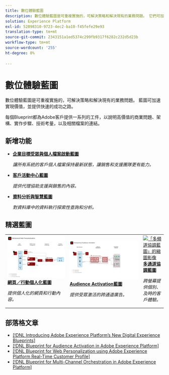 ```yaml
---
title: 數位體驗藍圖
description: 數位體驗藍圖是可重複實施的，可解決策略和解決現有的業務問題。 它們可加速實現價值，並提供快速的成功途徑。
solution: Experience Platform
exl-id: 52898310-9723-4ec2-ba10-f45fefe29e93
translation-type: tm+mt
source-git-commit: 2343151a1ed5374c299fb9317f6282c232d5d23b
workflow-type: tm+mt
source-wordcount: '255'
ht-degree: 0%

---
```


# 數位體驗藍圖

數位體驗藍圖是可重複實施的，可解決策略和解決現有的業務問題。 藍圖可加速實現價值，並提供快速的成功之路。

每個Blueprint都為Adobe客戶提供一系列的工件，以說明高價值的商業問題、架構、實作步驟、技術考量，以及相關檔案的連結。

## 新增功能

* **[企業目標受眾與個人檔案啟動藍圖](/help/blueprints/audience-activation/enterprise-destinations.md)**

   *讓所有系統的客戶個人檔案保持最新狀態，讓銷售和支援團隊更有&#x200B;能力。*
* **[客戶活動中心藍圖](/help/blueprints/audience-activation/customer-activity.md)**

   *提供代理協助支援與銷售的內容。*
* **[資料分析與智慧藍圖](/help/blueprints/data-insights/analysis.md)**

   *對資料庫中的資料執行探索性查詢和分析。*

## 精選藍圖

<table style="table-layout:fixed">
<tr>
  <td>
    <a href="https://experienceleague.adobe.com/docs/blueprints-learn/architecture/web-personalization/overview.html"><img alt="「網頁個人化」藍圖的縮圖影像" src="web-personalization/assets/personalization.svg" /></a>
    <div><a href="https://experienceleague.adobe.com/docs/blueprints-learn/architecture/web-personalization/overview.html"><strong>網頁／行動個人化藍圖</strong></a></div>
    <p><em>提供個人化的網頁和行動內容。</em></p>
  </td>
  <td>
    <a href="https://experienceleague.adobe.com/docs/blueprints-learn/architecture/audience-activation/overview.html"><img alt="「Audience Activation」藍圖的縮圖影像" src="audience-activation/assets/aam.svg" /></a>
    <div><a href="https://experienceleague.adobe.com/docs/blueprints-learn/architecture/audience-activation/overview.html"><strong>Audience Activation藍圖</strong></a></div>
    <p><em>提供受眾激活的跨通道廣告。</em></p>
  </td>
  <td>
    <a href="https://experienceleague.adobe.com/docs/blueprints-learn/architecture/multi-channel-message-orchestration/overview.html"><img alt="「多頻道協調藍圖」的縮圖影像" src="multi-channel-message-orchestration/assets/aepbatch.svg" /></a>
    <div><a href="https://experienceleague.adobe.com/docs/blueprints-learn/architecture/multi-channel-message-orchestration/overview.html"><strong>多通道協調藍圖</strong></a></div>
    <p><em>跨螢幕提供個別、及時的客戶體驗。</em></p>
  </td>
</tr>
</table>


## 部落格文章

* [[!DNL Introducing Adobe Experience Platform’s New Digital Experience Blueprints]](https://medium.com/adobetech/introducing-adobe-experience-platforms-new-digital-experience-blueprints-93a6b5f5da7c)
* [[!DNL Blueprint for Audience Activation in Adobe Experience Platform]](https://medium.com/adobetech/a-blueprint-for-audience-activation-in-adobe-experience-platform-b2b30fae90fd)
* [[!DNL Blueprint for Web Personalization using Adobe Experience Platform Real-Time Customer Profile]](https://medium.com/adobetech/blueprint-for-web-personalization-using-adobe-experience-platform-real-time-customer-profile-fef2ce7a4b2f)
* [[!DNL Blueprint for Multi-Channel Orchestration in Adobe Experience Platform]](https://medium.com/adobetech/blueprint-for-multi-channel-orchestration-in-adobe-experience-platform-c68317e94184)
